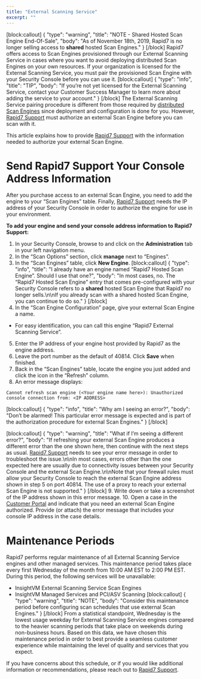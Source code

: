 ```yaml
---
title: "External Scanning Service"
excerpt: ""
---
```

[block:callout]
{
  "type": "warning",
  "title": "NOTE - Shared Hosted Scan Engine End-Of-Sale",
  "body": "As of November 18th, 2019, Rapid7 is no longer selling access to **shared** hosted Scan Engines."
}
[/block]
Rapid7 offers access to Scan Engines provisioned through our External Scanning Service in cases where you want to avoid deploying distributed Scan Engines on your own resources.  If your organization is licensed for the External Scanning Service, you must pair the provisioned Scan Engine with your Security Console before you can use it.
[block:callout]
{
  "type": "info",
  "title": "TIP",
  "body": "If you’re not yet licensed for the External Scanning Service, contact your Customer Success Manager to learn more about adding the service to your account."
}
[/block]
The External Scanning Service pairing procedure is different from those required by [distributed Scan Engines](doc:configuring-distributed-scan-engines) since deployment and configuration is done for you. However, [Rapid7 Support](https://www.rapid7.com/for-customers/) must authorize an external Scan Engine before you can scan with it.

This article explains how to provide [Rapid7 Support](https://www.rapid7.com/for-customers/) with the information needed to authorize your external Scan Engine.

# Send Rapid7 Support Your Console Address Information

After you purchase access to an external Scan Engine, you need to add the engine to your “Scan Engines” table.  Finally, [Rapid7 Support](https://www.rapid7.com/for-customers/) needs the IP address of your Security Console in order to authorize the engine for use in your environment.

**To add your engine and send your console address information to Rapid7 Support:**

1. In your Security Console, browse to and click on the **Administration** tab in your left navigation menu.
2. In the “Scan Options” section, click **manage** next to “Engines”.
3. In the “Scan Engines” table, click **New Engine**.
[block:callout]
{
  "type": "info",
  "title": "I already have an engine named “Rapid7 Hosted Scan Engine”.  Should I use that one?",
  "body": "In most cases, no. The “Rapid7 Hosted Scan Engine” entry that comes pre-configured with your Security Console refers to a **shared** hosted Scan Engine that Rapid7 no longer sells.\n\nIf you already scan with a shared hosted Scan Engine, you can continue to do so."
}
[/block]
4. In the “Scan Engine Configuration” page, give your external Scan Engine a name.
 * For easy identification, you can call this engine “Rapid7 External Scanning Service”.
5. Enter the IP address of your engine host provided by Rapid7 as the engine address.
6. Leave the port number as the default of 40814.  Click **Save** when finished.
7. Back in the “Scan Engines” table, locate the engine you just added and click the icon in the “Refresh” column.
8. An error message displays:

```
Cannot refresh scan engine (<Your engine name here>): Unauthorized console connection from: <IP ADDRESS>
```

[block:callout]
{
  "type": "info",
  "title": "Why am I seeing an error?",
  "body": "Don’t be alarmed!  This particular error message is expected and is part of the authorization procedure for external Scan Engines."
}
[/block]

[block:callout]
{
  "type": "warning",
  "title": "What if I’m seeing a different error?",
  "body": "If refreshing your external Scan Engine produces a different error than the one shown here, then continue with the next steps as usual.  [Rapid7 Support](https://www.rapid7.com/for-customers/) needs to see your error message in order to troubleshoot the issue.\n\nIn most cases, errors other than the one expected here are usually due to connectivity issues between your Security Console and the external Scan Engine.\n\nNote that your firewall rules must allow your Security Console to reach the external Scan Engine address shown in step 5 on port 40814.  The use of a proxy to reach your external Scan Engine is not supported."
}
[/block]
9. Write down or take a screenshot of the IP address shown in this error message.
10. Open a case in the [Customer Portal](https://www.rapid7.com/for-customers/) and indicate that you need an external Scan Engine authorized.  Provide (or attach) the error message that includes your console IP address in the case details.

# Maintenance Periods

Rapid7 performs regular maintenance of all External Scanning Service engines and other managed services. This maintenance period takes place every first Wednesday of the month from 10:00 AM EST to 2:00 PM EST. During this period, the following services will be unavailable:

* InsightVM External Scanning Service Scan Engines
* InsightVM Managed Services and PCI/ASV Scanning
[block:callout]
{
  "type": "warning",
  "title": "NOTE",
  "body": "Consider this maintenance period before configuring scan schedules that use external Scan Engines."
}
[/block]
From a statistical standpoint, Wednesday is the lowest usage weekday for External Scanning Service engines compared to the heavier scanning periods that take place on weekends during non-business hours. Based on this data, we have chosen this maintenance period in order to best provide a seamless customer experience while maintaining the level of quality and services that you expect.

If you have concerns about this schedule, or if you would like additional information or recommendations, please reach out to [Rapid7 Support](https://www.rapid7.com/for-customers/).